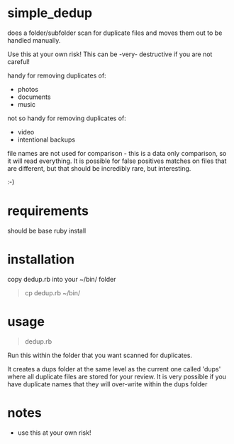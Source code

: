 simple_dedup
============

does a folder/subfolder scan for duplicate files and moves them out to be handled manually.

Use this at your own risk! This can be -very- destructive if you are not careful!

handy for removing duplicates of:
* photos 
* documents
* music

not so handy for removing duplicates of:
* video
* intentional backups

file names are not used for comparison - this is a data only comparison, so it will read everything. 
It is possible for false positives matches on files that are different, but that should be incredibly 
rare, but interesting.

:-)

requirements
============

should be base ruby install

installation
============

copy dedup.rb into your ~/bin/ folder

> cp dedup.rb ~/bin/

usage
=====

> dedup.rb

Run this within the folder that you want scanned for duplicates.

It creates a dups folder at the same level as the current one called 'dups' where all duplicate 
files are stored for your review. It is very possible if you have duplicate names that they will 
over-write within the dups folder

notes
=====

* use this at your own risk!

